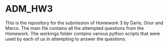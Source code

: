 # ADM_HW3
This is the repository for the submission of Homework 3 by Dario, Onur and Marco.
The main file contains all the attempted questions from the Homework.
The workings folder contains various python scripts that were used by each of us in attempting to answer the questions.
